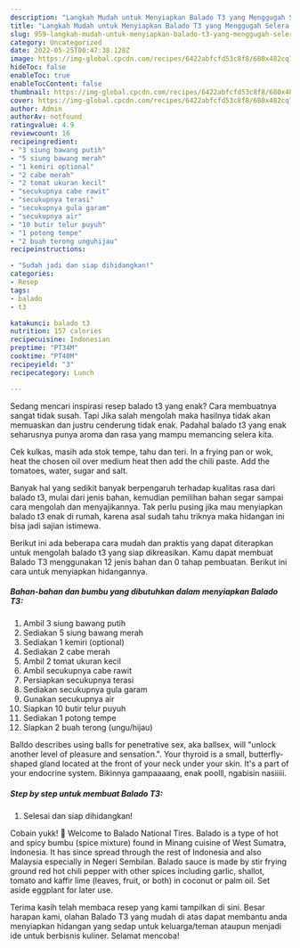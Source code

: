 ```yaml
---
description: "Langkah Mudah untuk Menyiapkan Balado T3 yang Menggugah Selera, Buat Buka Puasa}"
title: "Langkah Mudah untuk Menyiapkan Balado T3 yang Menggugah Selera, Buat Buka Puasa}"
slug: 959-langkah-mudah-untuk-menyiapkan-balado-t3-yang-menggugah-selera-buat-buka-puasa
category: Uncategorized
date: 2022-05-25T00:47:38.128Z
image: https://img-global.cpcdn.com/recipes/6422abfcfd53c8f8/680x482cq70/balado-t3-foto-resep-utama.jpg
hideToc: false
enableToc: true
enableTocContent: false
thumbnail: https://img-global.cpcdn.com/recipes/6422abfcfd53c8f8/680x482cq70/balado-t3-foto-resep-utama.jpg
cover: https://img-global.cpcdn.com/recipes/6422abfcfd53c8f8/680x482cq70/balado-t3-foto-resep-utama.jpg
author: Admin
authorAv: notfound
ratingvalue: 4.9
reviewcount: 16
recipeingredient:
- "3 siung bawang putih"
- "5 siung bawang merah"
- "1 kemiri optional"
- "2 cabe merah"
- "2 tomat ukuran kecil"
- "secukupnya cabe rawit"
- "secukupnya terasi"
- "secukupnya gula garam"
- "secukupnya air"
- "10 butir telur puyuh"
- "1 potong tempe"
- "2 buah terong unguhijau"
recipeinstructions:

- "Sudah jadi dan siap dihidangkan!"
categories:
- Resep
tags:
- balado
- t3

katakunci: balado t3 
nutrition: 157 calories
recipecuisine: Indonesian
preptime: "PT34M"
cooktime: "PT40M"
recipeyield: "3"
recipecategory: Lunch

---
```



Sedang mencari inspirasi resep balado t3 yang enak? Cara membuatnya sangat tidak susah. Tapi Jika salah mengolah maka hasilnya tidak akan memuaskan dan justru cenderung tidak enak. Padahal balado t3 yang enak seharusnya punya aroma dan rasa yang mampu memancing selera kita.


Cek kulkas, masih ada stok tempe, tahu dan teri. In a frying pan or wok, heat the chosen oil over medium heat then add the chili paste. Add the tomatoes, water, sugar and salt.

Banyak hal yang sedikit banyak berpengaruh terhadap kualitas rasa dari balado t3, mulai dari jenis bahan, kemudian pemilihan bahan segar sampai cara mengolah dan menyajikannya. Tak perlu pusing jika mau menyiapkan balado t3 enak di rumah, karena asal sudah tahu triknya maka hidangan ini bisa jadi sajian istimewa.


Berikut ini ada beberapa cara mudah dan praktis yang dapat diterapkan untuk mengolah balado t3 yang siap dikreasikan. Kamu dapat membuat Balado T3 menggunakan 12 jenis bahan dan 0 tahap pembuatan. Berikut ini cara untuk menyiapkan hidangannya.

<!--inarticleads1-->

##### Bahan-bahan dan bumbu yang dibutuhkan dalam menyiapkan Balado T3:

1. Ambil 3 siung bawang putih
1. Sediakan 5 siung bawang merah
1. Sediakan 1 kemiri (optional)
1. Sediakan 2 cabe merah
1. Ambil 2 tomat ukuran kecil
1. Ambil secukupnya cabe rawit
1. Persiapkan secukupnya terasi
1. Sediakan secukupnya gula garam
1. Gunakan secukupnya air
1. Siapkan 10 butir telur puyuh
1. Sediakan 1 potong tempe
1. Siapkan 2 buah terong (ungu/hijau)


Balldo describes using balls for penetrative sex, aka ballsex, will &#34;unlock another level of pleasure and sensation.&#34;. Your thyroid is a small, butterfly-shaped gland located at the front of your neck under your skin. It&#39;s a part of your endocrine system. Bikinnya gampaaaang, enak poolll, ngabisin nasiiiii. 

<!--inarticleads2-->

##### Step by step untuk membuat Balado T3:


1. Selesai dan siap dihidangkan!

Cobain yukk! 🤗 Welcome to Balado National Tires. Balado is a type of hot and spicy bumbu (spice mixture) found in Minang cuisine of West Sumatra, Indonesia. It has since spread through the rest of Indonesia and also Malaysia especially in Negeri Sembilan. Balado sauce is made by stir frying ground red hot chili pepper with other spices including garlic, shallot, tomato and kaffir lime (leaves, fruit, or both) in coconut or palm oil. Set aside eggplant for later use. 

Terima kasih telah membaca resep yang kami tampilkan di sini. Besar harapan kami, olahan Balado T3 yang mudah di atas dapat membantu anda menyiapkan hidangan yang sedap untuk keluarga/teman ataupun menjadi ide untuk berbisnis kuliner. Selamat mencoba!
